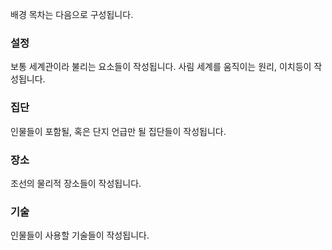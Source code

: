 배경 목차는 다음으로 구성됩니다.

### 설정
보통 세계관이라 불리는 요소들이 작성됩니다. 사림 세계를 움직이는 원리, 이치등이 작성됩니다.
### 집단
인물들이 포함될, 혹은 단지 언급만 될 집단들이 작성됩니다.
### 장소
조선의 물리적 장소들이 작성됩니다.
### 기술
인물들이 사용할 기술들이 작성됩니다.
